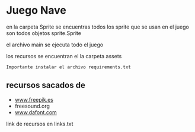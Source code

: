 # Juego Nave
en la carpeta Sprite se encuentras todos los sprite que se usan en el juego son todos objetos sprite.Sprite

el archivo main se ejecuta todo el juego
 
los recursos se encuentran el la carpeta assets

``Importante instalar el archivo requirements.txt``

## recursos sacados de 
- www.freepik.es
- freesound.org
- www.dafont.com

link de recursos en links.txt
